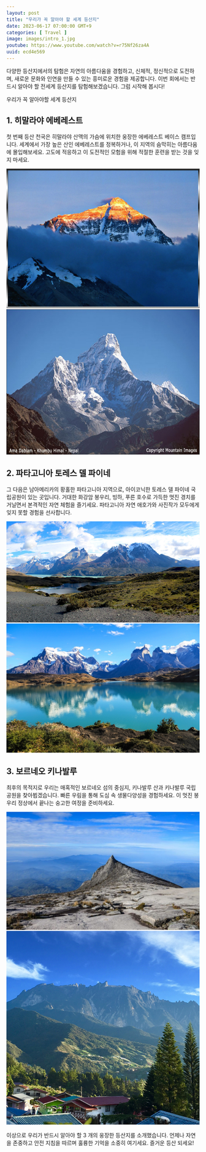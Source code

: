 ```yaml
---
layout: post
title: "우리가 꼭 알아야 할 세계 등산지"
date: 2023-06-17 07:00:00 GMT+9
categories: [ Travel ]
image: images/intro_1.jpg
youtube: https://www.youtube.com/watch?v=r75Nf26za4A
uuid: ecd4e569
---
```


다양한 등산지에서의 탐험은 자연의 아름다움을 경험하고, 신체적, 정신적으로 도전하며, 새로운 문화와 인연을 만들 수 있는 흥미로운 경험을 제공합니다.
이번 회에서는 반드시 알아야 할 전세계 등산지를 탐험해보겠습니다. 그럼 시작해 봅시다!

우리가 꼭 알아야할 세계 등산지

## 1. 히말라야 에베레스트
첫 번째 등산 천국은 히말라야 산맥의 가슴에 위치한 웅장한 에베레스트 베이스 캠프입니다. 세계에서 가장 높은 산인 에베레스트를 정복하거나, 이 지역의 숨막히는 아름다움에 몰입해보세요. 고도에 적응하고 이 도전적인 모험을 위해 적절한 훈련을 받는 것을 잊지 마세요.

![1_1.jpg](images/1_1.jpg)
![1_2.jpg](images/1_2.jpg)

## 2. 파타고니아 토레스 델 파이네
그 다음은 남아메리카의 황홀한 파타고니아 지역으로, 아이코닉한 토레스 델 파이네 국립공원이 있는 곳입니다. 거대한 화강암 봉우리, 빙하, 푸른 호수로 가득한 멋진 경치를 거닐면서 본격적인 자연 체험을 즐기세요. 파타고니아 자연 애호가와 사진작가 모두에게 잊지 못할 경험을 선사합니다.

![2_1.jpg](images/2_1.jpg)
![2_2.jpg](images/2_2.jpg)

## 3. 보르네오 키나발루
최후의 목적지로 우리는 매혹적인 보르네오 섬의 중심지, 키나발루 산과 키나발루 국립공원을 찾아뵙겠습니다. 빠른 우림을 통해 도심 속 생물다양성을 경험하세요. 이 멋진 봉우리 정상에서 끝나는 숭고한 여정을 준비하세요.

![3_1.jpg](images/3_1.jpg)
![3_2.jpg](images/3_2.jpg)

이상으로 우리가 반드시 알아야 할 3 개의 웅장한 등산지를 소개했습니다. 언제나 자연을 존중하고 안전 지침을 따르며 훌륭한 기억을 소중히 여기세요. 즐거운 등산 되세요!